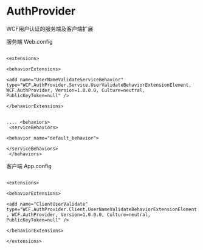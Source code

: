 # AuthProvider

WCF用户认证的服务端及客户端扩展

服务端 Web.config

<code>
&lt;extensions&gt;<br />
&lt;behaviorExtensions&gt;<br />
&lt;add name=&quot;UserNameValidateServiceBehavior&quot; type=&quot;WCF.AuthProvider.Service.UserValidateBehaviorExtensionElement, WCF.AuthProvider, Version=1.0.0.0, Culture=neutral, PublicKeyToken=null&quot; /&gt;<br />
&lt;/behaviorExtensions&gt;

....
&lt;behaviors&gt;<br />
  &lt;serviceBehaviors&gt;<br />
  &lt;behavior name=&quot;default_behavior&quot;&gt;<br />
&lt;/serviceBehaviors&gt;<br />
&lt;/behaviors&gt;
</code>

客户端 App.config

<code>
&lt;extensions&gt;<br />
&lt;behaviorExtensions&gt;<br />
&lt;add name=&quot;ClientUserValidate&quot; type=&quot;WCF.AuthProvider.Client.UserNameValidateBehaviorExtensionElement, WCF.AuthProvider, Version=1.0.0.0, Culture=neutral, PublicKeyToken=null&quot; /&gt;<br />
&lt;/behaviorExtensions&gt;<br />
&lt;/extensions&gt;
</code>
